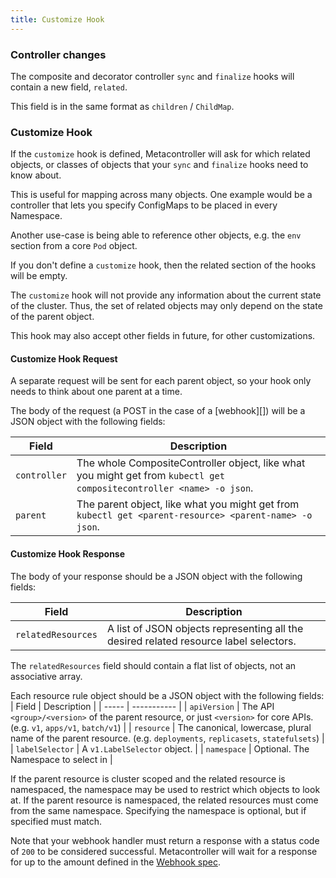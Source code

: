 ```yaml
---
title: Customize Hook
---
```

### Controller changes

The composite and decorator controller `sync` and `finalize` hooks will contain a new field, `related`.

This field is in the same format as `children` / `ChildMap`.

### Customize Hook

If the `customize` hook is defined, Metacontroller will ask for which related
objects, or classes of objects that your `sync` and `finalize` hooks need to
know about.

This is useful for mapping across many objects. One example would be a
controller that lets you specify ConfigMaps to be placed in every Namespace.

Another use-case is being able to reference other objects, e.g. the `env`
section from a core `Pod` object.

If you don't define a `customize` hook, then the related section of the hooks will
be empty.

The `customize` hook will not provide any information about the current state of
the cluster. Thus, the set of related objects may only depend on the state of
the parent object.

This hook may also accept other fields in future, for other customizations.

#### Customize Hook Request

A separate request will be sent for each parent object,
so your hook only needs to think about one parent at a time.

The body of the request (a POST in the case of a [webhook][])
will be a JSON object with the following fields:

| Field | Description |
| ----- | ----------- |
| `controller` | The whole CompositeController object, like what you might get from `kubectl get compositecontroller <name> -o json`. |
| `parent` | The parent object, like what you might get from `kubectl get <parent-resource> <parent-name> -o json`. |

#### Customize Hook Response

The body of your response should be a JSON object with the following fields:

| Field | Description |
| ----- | ----------- |
| `relatedResources` | A list of JSON objects representing all the desired related resource label selectors. |

The `relatedResources` field should contain a flat list of objects,
not an associative array.

Each resource rule object should be a JSON object with the following fields:
| Field | Description |
| ----- | ----------- |
| `apiVersion` | The API `<group>/<version>` of the parent resource, or just `<version>` for core APIs. (e.g. `v1`, `apps/v1`, `batch/v1`) |
| `resource`   | The canonical, lowercase, plural name of the parent resource. (e.g. `deployments`, `replicasets`, `statefulsets`) |
| `labelSelector` | A `v1.LabelSelector` object. |
| `namespace` | Optional. The Namespace to select in |

If the parent resource is cluster scoped and the related resource is namespaced,
the namespace may be used to restrict which objects to look at. If the parent
resource is namespaced, the related resources must come from the same namespace.
Specifying the namespace is optional, but if specified must match.

Note that your webhook handler must return a response with a status code of `200`
to be considered successful. Metacontroller will wait for a response for up to the
amount defined in the [Webhook spec](/api/hook/#webhook).
